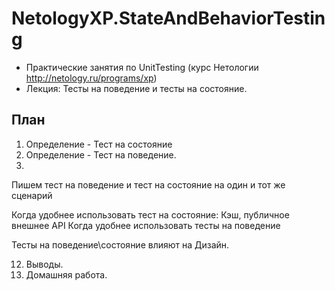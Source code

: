 # NetologyXP.StateAndBehaviorTesting
* Практические занятия по UnitTesting (курс Нетологии http://netology.ru/programs/xp)
* Лекция: Тесты на поведение и тесты на состояние.

## План
1. Определение - Тест на состояние
2. Определение - Тест на поведение.
3. 
Пишем тест на поведение и тест на состояние на один и тот же сценарий

Когда удобнее использовать тест на состояние: Кэш, публичное внешнее API
Когда удобнее использовать тесты на поведение

Тесты на поведение\состояние влияют на Дизайн.

12. Выводы.
13. Домашняя работа.
